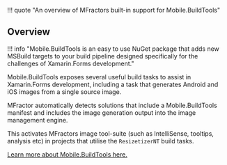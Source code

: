 !!! quote "An overview of MFractors built-in support for Mobile.BuildTools"

## Overview
!!! info "Mobile.BuildTools is an easy to use NuGet package that adds new MSBuild targets to your build pipeline designed specifically for the challenges of Xamarin.Forms development."

Mobile.BuildTools exposes several useful build tasks to assist in Xamarin.Forms development, including a task that generates Android and iOS images from a single source image.

MFractor automatically detects solutions that include a Mobile.BuildTools manifest and includes the image generation output into the image management engine.

This activates MFractors image tool-suite (such as IntelliSense, tooltips, analysis etc) in projects that utilise the `ResizetizerNT` build tasks.

[Learn more about Mobile.BuildTools here.](https://mobilebuildtools.com/images/)
